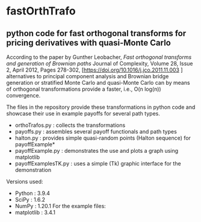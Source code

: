 # fastOrthTrafo
## python code for fast orthogonal transforms for pricing derivatives with quasi-Monte Carlo


According to the paper by Gunther Leobacher,
*Fast orthogonal transforms and generation of Brownian paths*
Journal of Complexity, Volume 28, Issue 2, April 2012, Pages 278-302,
[https://doi.org/10.1016/j.jco.2011.11.003 ] 
alternatives to principal component analysis and 
Brownian bridge generation or stratified Monte Carlo and quasi-Monte Carlo can
by means of orthogonal transformations provide a faster, i.e., O(n log(n)) 
convergence.

The files in the repository provide these transformations in python code
and showcase their use in example payoffs for several path types.

* orthoTrafos.py       : collects the transformations
* payoffs.py           : assembles several payoff functionals and path types
* halton.py            : provides simple quasi-random points (Halton sequence) for payoffExample*
* payoffExample.py     : demonstrates the use and plots a graph using matplotlib
* payoffExamplesTK.py  : uses a simple (Tk) graphic interface for the demonstration

Versions used:
* Python  : 3.9.4
* SciPy   : 1.6.2
* NumPy   : 1.20.1
For the example files:
* matplotlib : 3.4.1
